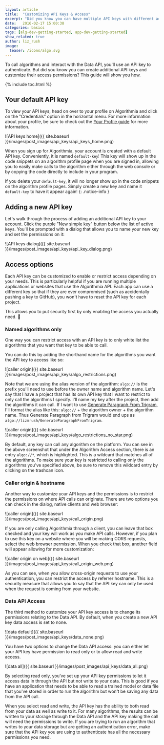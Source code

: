 ```yaml
---
layout: article
title:  "Customizing API Keys & Access"
excerpt: "Did you know you can have multiple API keys with different access permissions?"
date:   2016-02-17 15:00:38
categories: basics
tags: [alg-dev-getting-started, app-dev-getting-started]
show_related: true
author: liz_rush
image:
  teaser: /icons/algo.svg
---
```


To call algorithms and interact with the Data API, you'll use an API key to authenticate. But did you know you can create additional API keys and customize their access permissions? This guide will show you how.

{% include toc.html %}

## Your default API key

To view your API keys, head on over to your profile on Algorithmia and click on the "Credentials" option in the horizontal menu. For more information about your profile, be sure to check out the [Your Profile guide](https://developers.algorithmia.com/basics/your-profile) for more information.

![API keys home]({{ site.baseurl }}/images/post_images/api_keys/api_keys_home.png)

When you sign up for Algorithmia, your account is created with a default API key. Conveniently, it is named `default-key`! This key will show up in the code snippets on an algorithm profile page when you are signed in, allowing you to easily make calls to the algorithm either through the web console or by copying the code directly to include in your program. 

If you delete your `default-key`, it will no longer show up in the code snippets on the algorithm profile pages. Simply create a new key and name it `default-key` to have it appear again!
{: .notice-info }

## Adding a new API key

Let's walk through the process of adding an additional API key to your account. Click the purple "New simple key" button below the list of active keys. You'll be prompted with a dialog that allows you to name your new key and set the permissions on it:

![API keys dialog]({{ site.baseurl }}/images/post_images/api_keys/api_key_dialog.png)

## Access options

Each API key can be customized to enable or restrict access depending on your needs. This is particularly helpful if you are running multiple applications or websites that use the Algorithmia API. Each app can use a different key so that if they are ever compromised (such as accidentally pushing a key to GitHub), you won't have to reset the API key for each project. 

This allows you to put security first by only enabling the access you actually need. :closed_lock_with_key:

### Named algorithms only

One way you can restrict access with an API key is to only white list the algorithms that you want that key to be able to call. 

You can do this by adding the shorthand name for the algorithms you want the API key to access like so:

![caller origin]({{ site.baseurl }}/images/post_images/api_keys/algo_restrictions.png)

Note that we are using the alias version of the algorithm: `algo://` is the prefix you'll need to use before the owner name and algorithm name. Let's say that I have a project that has its own API key that I want to restrict to only call the algorithms I specify. I'll name my key after the project, then add the algorithms it can call. If I want to use [Generate Paragraph From Trigram](https://algorithmia.com/algorithms/lizmrush/GenerateParagraphFromTrigram), I'll format the alias like this: `algo://` + the algorithm owner + the algorithm name. Thus Generate Paragraph from Trigram would end ups as `algo://lizmrush/GenerateParagraphFromTrigram`. 

![caller origin]({{ site.baseurl }}/images/post_images/api_keys/algo_restrictions_no_star.png)

By default, any key can call any algorithm on the platform. You can see in the above screenshot that under the Algorithm Access section, there is an entry `algo://*`, which is highlighted. This is a wildcard that matches all of the algorithms. To make sure your key is restricted to calling only the algorithms you've specified above, be sure to remove this wildcard entry by clicking on the trashcan icon.

### Caller origin & hostname

Another way to customize your API keys and the permissions is to restrict the permissions on where API calls can originate. There are two options you can check in the dialog, native clients and web browser:

![caller origin]({{ site.baseurl }}/images/post_images/api_keys/call_origin.png)

If you are only calling Algorithmia through a client, you can leave that box checked and your key will work as you make API calls. However, if you plan to use this key on a website where you will be making CORS requests, select the web browser permission. When you check that box, another field will appear allowing for more customization:

![caller origin on web]({{ site.baseurl }}/images/post_images/api_keys/call_origin_web.png)

As you can see, when you allow cross-origin requests to use your authentication, you can restrict the access by referrer hostname. This is a security measure that allows you to say that the API key can only be used when the request is coming from your website.

### Data API Access

The third method to customize your API key access is to change its permissions relating to the Data API. By default, when you create a new API key data access is set to none.

![data default]({{ site.baseurl }}/images/post_images/api_keys/data_none.png)

You have two options to change the Data API access: you can either let your API key have permission to read only or to allow read and write access.

![data all]({{ site.baseurl }}/images/post_images/api_keys/data_all.png)

By selecting read only, you've set up your API key permissions to let it access data in through the API but not write to your data. This is good if you have an application that needs to be able to read a trained model or data file that you've stored in order to run the algorithm but won't be saving any data from the API call.

When you select read and write, the API key has the ability to both read from your data as well as write to it. For many algorithms, the results can be written to your storage through the Data API and the API key making the call will need the permissions to write. If you are trying to run an algorithm that writes to your data storage but are getting an authentication error, make sure that the API key you are using to authenticate has all the necessary permissions you need.

